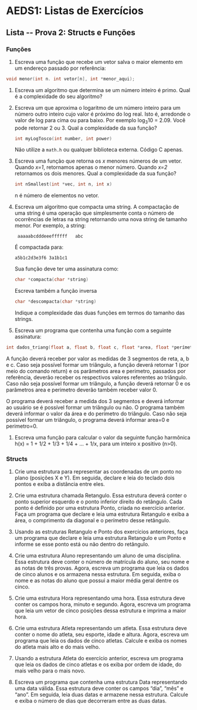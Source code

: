# AEDS1: Listas de Exercícios

## Lista -- Prova 2: Structs e Funções

### Funções

1. Escreva uma função que recebe um vetor salva o maior elemento em um
endereço passado por referência:
```c
void menor(int n. int vetor[n], int *menor_aqui);
```

1. Escreva um algoritmo que determina se um número inteiro é primo. Qual
   é a complexidade do seu algoritmo?

1. Escreva um que aproxima o logaritmo de um número inteiro para um número
   outro inteiro cujo valor é próximo do log real. Isto é, arredonde o valor
   de log para cima ou para baixo. Por exemplo log<sub>3</sub>10 = 2.09. 
   Você pode retornar 2 ou 3. Qual a complexidade da sua função?
   
   ```c
   int myLogTosco(int number, int power)
   ```
   
   Não utilize a `math.h` ou qualquer biblioteca externa. Código C apenas.
   
1. Escreva uma função que retorna os *x* menores números de um vetor. Quando
   *x=1*, retornamos apenas o menor número. Quando *x=2* retornamos os dois
   menores. Qual a complexidade da sua função?

   ```c
   int nSmallest(int *vec, int n, int x)
   ```
   
   n é número de elementos no vetor.
   
1. Escreva um algoritmo que compacta uma string. A compactação de uma string
   é uma operação que simplesmente conta o número de ocorrências de letras na
   string retornando uma nova string de tamanho menor. Por exemplo, a string:

   ``` aaaaabcdddeeeffffff   abc```

   É compactada para:

   ```a5b1c2d3e3f6 3a1b1c1```

   Sua função deve ter uma assinatura como:

   ```c
   char *compacta(char *string)
   ```

   Escreva também a função inversa

   ```c
   char *descompacta(char *string)
   ```

   Indique a complexidade das duas funções em termos do tamanho das strings.

1. Escreva um programa que contenha uma função com a seguinte assinatura:
```c
int dados_triang(float a, float b, float c, float *area, float *perímetro);
```
A função deverá receber por valor as medidas de 3 segmentos de reta, a, b e c. Caso seja possível formar um triângulo, a função deverá retornar 1 (por meio do comando return) e os parâmetros area e perimetro, passados por referência, deverão receber os respectivos valores referentes ao triângulo. Caso não seja possível formar um triângulo, a função deverá retornar 0 e os parâmetros area e perimetro deverão também receber valor 0.

O programa deverá receber a medida dos 3 segmentos e deverá informar ao usuário se é possível formar um triângulo ou não. O programa também deverá informar o valor da área e do perímetro do triângulo. Caso não seja possível formar um triângulo, o programa deverá informar area=0 e perimetro=0.

1. Escreva uma função para calcular o valor da seguinte função harmônica h(x) = 1 + 1/2 + 1/3 + 1/4 + ... + 1/x, para um inteiro x positivo (n>0).


### Structs

1. Crie uma estrutura para representar as coordenadas de um ponto no plano
(posições X e Y). Em seguida, declare e leia do teclado dois pontos e exiba a
distância entre eles.

1. Crie uma estrutura chamada Retangulo. Essa estrutura deverá conter o ponto
superior esquerdo e o ponto inferior direito do retângulo. Cada ponto é
definido por uma estrutura Ponto, criada no exercício anterior. Faça um
programa que declare e leia uma estrutura Retangulo e exiba a área, o
comprimento da diagonal e o perímetro desse retângulo.

1. Usando as estruturas Retangulo e Ponto dos exercícios anteriores, faça um
programa que declare e leia uma estrutura Retangulo e um Ponto e informe se
esse ponto está ou não dentro do retângulo.

1. Crie uma estrutura Aluno representando um aluno de uma disciplina. Essa
estrutura deve conter o número de matrícula do aluno, seu nome e as notas de
três provas. Agora, escreva um programa que leia os dados de cinco alunos e os
armazena nessa estrutura. Em seguida, exiba o nome e as notas do aluno que
possui a maior média geral dentre os cinco.

1. Crie uma estrutura Hora representando uma hora. Essa estrutura deve conter
os campos hora, minuto e segundo. Agora, escreva um programa que leia um vetor
de cinco posições dessa estrutura e imprima a maior hora.

1. Crie uma estrutura Atleta representando um atleta. Essa estrutura deve
conter o nome do atleta, seu esporte, idade e altura. Agora, escreva um
programa que leia os dados de cinco atletas.  Calcule e exiba os nomes do
atleta mais alto e do mais velho.

1. Usando a estrutura Atleta do exercício anterior, escreva um programa que
leia os dados de cinco atletas e os exiba por ordem de idade, do mais velho
para o mais novo.

1. Escreva um programa que contenha uma estrutura Data representando uma data
válida. Essa estrutura deve conter os campos “dia”, “mês” e “ano”. Em seguida,
leia duas datas e armazene nessa estrutura. Calcule e exiba o número de dias
que decorreram entre as duas datas.
